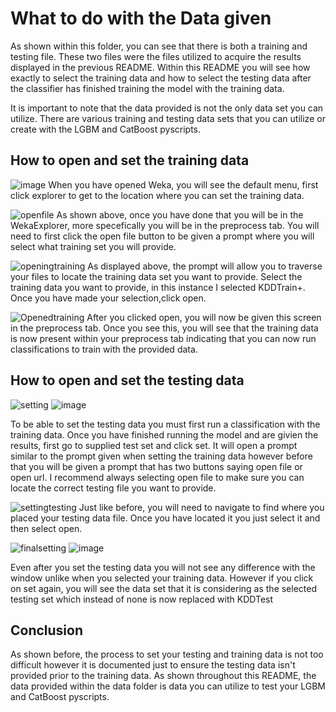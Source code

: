 # What to do with the Data given

As shown within this folder, you can see that there is both a training and testing file. These two files were the files utilized to acquire the results displayed in the previous README. Within this README you will see how exactly to select the training data and how to select the testing data after the classifier has finished training the model with the training data. 

It is important to note that the data provided is not the only data set you can utilize. There are various training and testing data sets that you can utilize or create with the LGBM and CatBoost pyscripts.

## How to open and set the training data

![image](https://user-images.githubusercontent.com/49813790/126164732-1b5eaa44-4116-4157-a84d-a8562de29df6.png)
When you have opened Weka, you will see the default menu, first click explorer to get to the location where you can set the training data.



![openfile](https://user-images.githubusercontent.com/49813790/126163130-99c2990d-b1f2-4acc-89a2-f918fe511dcb.PNG)
As shown above, once you have done that you will be in the WekaExplorer, more specefically you will be in the preprocess tab. You will need to first click the open file button to be given a prompt where you will select what training set you will provide.


![openingtraining](https://user-images.githubusercontent.com/49813790/126164972-044fb25e-ab53-4d1a-ad60-fdb1dcac32a2.PNG)
As displayed above, the prompt will allow you to traverse your files to locate the training data set you want to provide. Select the training data you want to provide, in this instance I selected KDDTrain+. Once you have made your selection,click open.

![Openedtraining](https://user-images.githubusercontent.com/49813790/126165365-bfd783fc-57ec-4597-b1ed-5b2d945efb93.PNG)
After you clicked open, you will now be given this screen in the preprocess tab. Once you see this, you will see that the training data is now present within your preprocess tab indicating that you can now run classifications to train with the provided data.


## How to open and set the testing data

![setting](https://user-images.githubusercontent.com/49813790/126166555-c0347d90-f1de-456b-9d82-630412e2817f.PNG)
![image](https://user-images.githubusercontent.com/49813790/126168697-e0f3c689-c6d6-44d5-b68b-8b64b6d9cdc7.png)

To be able to set the testing data you must first run a classification with the training data. Once you have finished running the model and are givien the results, first go to  supplied test set and click set. It will open a prompt similar to the prompt given when setting the training data however before that you will be given a prompt that has two buttons saying open file or open url. I recommend always selecting open file to make sure you can locate the correct testing file you want to provide.

![settingtesting](https://user-images.githubusercontent.com/49813790/126167387-3c57a864-cf3d-4897-8ede-eb8c21a49757.PNG)
Just like before, you will need to navigate to find where you placed your testing data file. Once you have located it you just select it and then select open.

![finalsetting](https://user-images.githubusercontent.com/49813790/126168020-24104024-477c-4449-bf63-87b3fd50396f.PNG)
![image](https://user-images.githubusercontent.com/49813790/126169123-7cdf5bfa-41cf-4643-be7c-94e5d550c324.png)

Even after you set the testing data you will not see any difference with the window unlike when you selected your training data. However if you click on set again, you will see the data set that it is considering as the selected testing set which instead of none is now replaced with KDDTest

## Conclusion
 As shown before, the process to set your testing and training data is not too difficult however it is documented just to ensure the testing data isn't provided prior to the training data. As shown throughout this README, the data provided within the data folder is data you can utilize to test your LGBM and CatBoost pyscripts.

